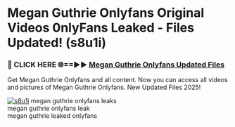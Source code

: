 # Megan Guthrie Onlyfans Original Videos 0nlyFans Leaked - Files Updated! (s8u1i)

<h3>🔴 CLICK HERE 🌐==►► <a href="https://tinyurl.com/2wckxsce" rel="nofollow">Megan Guthrie Onlyfans Updated Files</a></h3>

Get Megan Guthrie Onlyfans and all content. Now you can access all videos and pictures of Megan Guthrie Onlyfans. New Updated Files 2025!

[![s8u1i](https://i.imgur.com/AFduVYN.gif)](https://tinyurl.com/2wckxsce)
megan guthrie onlyfans leaks<br>
megan guthrie onlyfans leak<br>
megan guthrie leaked onlyfans